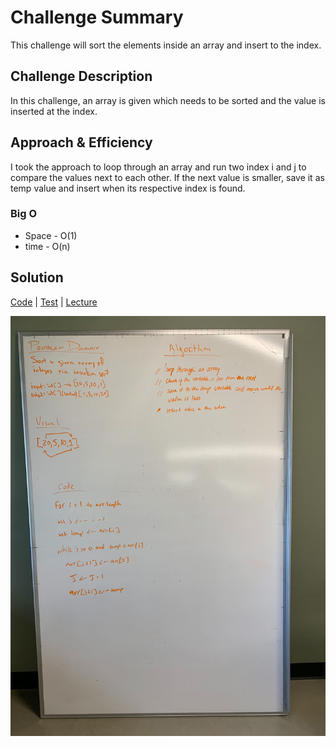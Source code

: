 # Challenge Summary
<!-- Short summary or background information -->
This challenge will sort the elements inside an array and insert to the index.

## Challenge Description
<!-- Description of the challenge -->
In this challenge, an array is given which needs to be sorted and the value is inserted at the index.



## Approach & Efficiency
<!-- What approach did you take? Why? What is the Big O space/time for this approach? -->
I took the approach to loop through an array and run two index i and j to compare the values next to each other.
If the next value is smaller, save it as temp value and insert when its respective index is found.

### Big O
* Space - O(1)
* time - O(n)

## Solution
[Code](../src/main/java/code401Challenges/insertionSort/InsertionSort.java) |
[Test](../src/test/java/code401Challenges/insertionSort/InsertionSortTest.java)
| [Lecture](/lecture.md)

![WhiteBoard](../assets/insertionSort.jpg)

